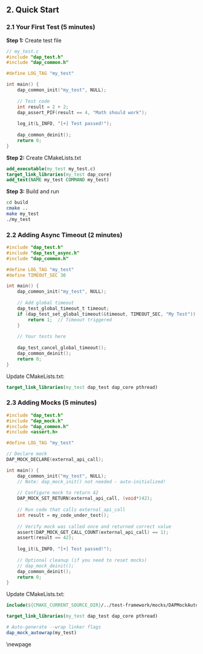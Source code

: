 ## 2. Quick Start

### 2.1 Your First Test (5 minutes)

**Step 1:** Create test file

```c
// my_test.c
#include "dap_test.h"
#include "dap_common.h"

#define LOG_TAG "my_test"

int main() {
    dap_common_init("my_test", NULL);
    
    // Test code
    int result = 2 + 2;
    dap_assert_PIF(result == 4, "Math should work");
    
    log_it(L_INFO, "[+] Test passed!");
    
    dap_common_deinit();
    return 0;
}
```

**Step 2:** Create CMakeLists.txt

```cmake
add_executable(my_test my_test.c)
target_link_libraries(my_test dap_core)
add_test(NAME my_test COMMAND my_test)
```

**Step 3:** Build and run

```bash
cd build
cmake ..
make my_test
./my_test
```

### 2.2 Adding Async Timeout (2 minutes)

```c
#include "dap_test.h"
#include "dap_test_async.h"
#include "dap_common.h"

#define LOG_TAG "my_test"
#define TIMEOUT_SEC 30

int main() {
    dap_common_init("my_test", NULL);
    
    // Add global timeout
    dap_test_global_timeout_t timeout;
    if (dap_test_set_global_timeout(&timeout, TIMEOUT_SEC, "My Test")) {
        return 1;  // Timeout triggered
    }
    
    // Your tests here
    
    dap_test_cancel_global_timeout();
    dap_common_deinit();
    return 0;
}
```

Update CMakeLists.txt:
```cmake
target_link_libraries(my_test dap_test dap_core pthread)
```

### 2.3 Adding Mocks (5 minutes)

```c
#include "dap_test.h"
#include "dap_mock.h"
#include "dap_common.h"
#include <assert.h>

#define LOG_TAG "my_test"

// Declare mock
DAP_MOCK_DECLARE(external_api_call);

int main() {
    dap_common_init("my_test", NULL);
    // Note: dap_mock_init() not needed - auto-initialized!
    
    // Configure mock to return 42
    DAP_MOCK_SET_RETURN(external_api_call, (void*)42);
    
    // Run code that calls external_api_call
    int result = my_code_under_test();
    
    // Verify mock was called once and returned correct value
    assert(DAP_MOCK_GET_CALL_COUNT(external_api_call) == 1);
    assert(result == 42);
    
    log_it(L_INFO, "[+] Test passed!");
    
    // Optional cleanup (if you need to reset mocks)
    // dap_mock_deinit();
    dap_common_deinit();
    return 0;
}
```

Update CMakeLists.txt:
```cmake
include(${CMAKE_CURRENT_SOURCE_DIR}/../test-framework/mocks/DAPMockAutoWrap.cmake)

target_link_libraries(my_test dap_test dap_core pthread)

# Auto-generate --wrap linker flags
dap_mock_autowrap(my_test)
```

\newpage

